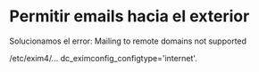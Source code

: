 # Permitir emails hacia el exterior
Solucionamos el error:
Mailing to remote domains not supported

/etc/exim4/...
dc_eximconfig_configtype='internet'.
